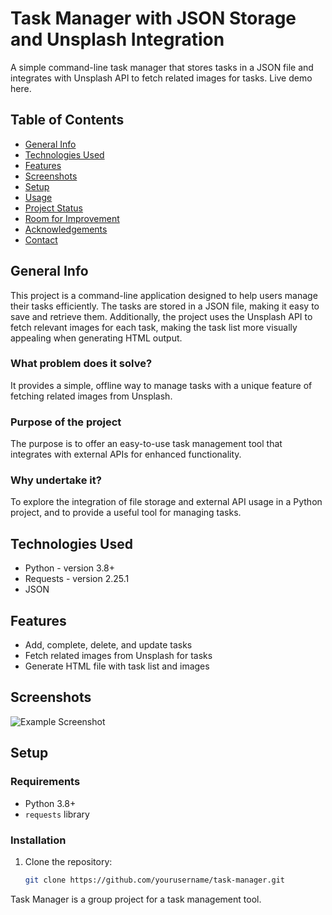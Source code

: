 # Task Manager with JSON Storage and Unsplash Integration

A simple command-line task manager that stores tasks in a JSON file and integrates with Unsplash API to fetch related images for tasks. Live demo here.

## Table of Contents
- [General Info](#general-info)
- [Technologies Used](#technologies-used)
- [Features](#features)
- [Screenshots](#screenshots)
- [Setup](#setup)
- [Usage](#usage)
- [Project Status](#project-status)
- [Room for Improvement](#room-for-improvement)
- [Acknowledgements](#acknowledgements)
- [Contact](#contact)

## General Info
This project is a command-line application designed to help users manage their tasks efficiently. The tasks are stored in a JSON file, making it easy to save and retrieve them. Additionally, the project uses the Unsplash API to fetch relevant images for each task, making the task list more visually appealing when generating HTML output.

### What problem does it solve?
It provides a simple, offline way to manage tasks with a unique feature of fetching related images from Unsplash.

### Purpose of the project
The purpose is to offer an easy-to-use task management tool that integrates with external APIs for enhanced functionality.

### Why undertake it?
To explore the integration of file storage and external API usage in a Python project, and to provide a useful tool for managing tasks.

## Technologies Used
- Python - version 3.8+
- Requests - version 2.25.1
- JSON

## Features
- Add, complete, delete, and update tasks
- Fetch related images from Unsplash for tasks
- Generate HTML file with task list and images

## Screenshots
![Example Screenshot](example_screenshot.png)

## Setup
### Requirements
- Python 3.8+
- `requests` library

### Installation
1. Clone the repository:
   ```sh
   git clone https://github.com/yourusername/task-manager.git
   ```
   
Task Manager is a group project for a task management tool.
